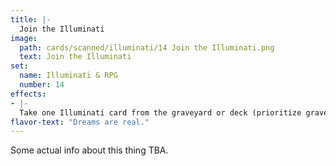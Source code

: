 ```yaml
---
title: |-
  Join the Illuminati
image: 
  path: cards/scanned/illuminati/14 Join the Illuminati.png
  text: Join the Illuminati
set:
  name: Illuminati & RPG
  number: 14
effects: 
- |-
  Take one Illuminati card from the graveyard or deck (prioritize graveyard) and add it to your hand
flavor-text: "Dreams are real."
---
```

Some actual info about this thing TBA.

